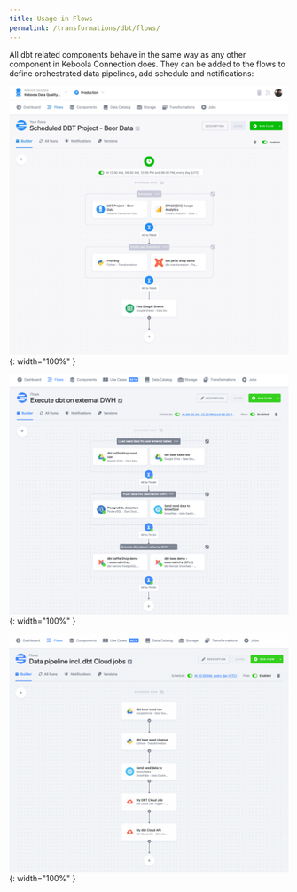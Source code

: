 ```yaml
---
title: Usage in Flows
permalink: /transformations/dbt/flows/
---
```


All dbt related components behave in the same way as any other component in Keboola Connection does. They can be added to the flows to define orchestrated data pipelines, add schedule and notifications:

![](imgs/2776269000.jpeg){: width="100%" }

![](imgs/2776269006.png){: width="100%" }

![](imgs/2776269012.png){: width="100%" }
